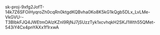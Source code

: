 
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
